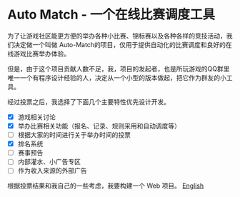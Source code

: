 # Auto Match - 一个在线比赛调度工具

为了让游戏社区能更方便的举办各种小比赛、锦标赛以及各种各样的竞技活动，我们决定做一个叫做 Auto-Match的项目，仅用于提供自动化的比赛调度和良好的在线游戏比赛举办体验。  

但是，由于这个项目贡献人数不足，我，项目的发起者，也是所玩游戏的QQ群里唯一一个有程序设计经验的人，决定从一个小型的版本做起，把它作为群友的小工具。  

经过投票之后，我选择了下面几个主要特性优先设计开发。  

- [x] 游戏相关讨论
- [x] 举办比赛相关功能（报名、记录、规则采用和自动调度等）
- [ ] 根据大家的时间进行关于举办时间的投票
- [x] 排名系统
- [ ] 赛事预告
- [ ] 内部灌水、小广告专区
- [ ] 作为收入来源的外部广告

根据投票结果和我自己的一些考虑，我要构建一个 Web 项目。
[English](/readme.md)
